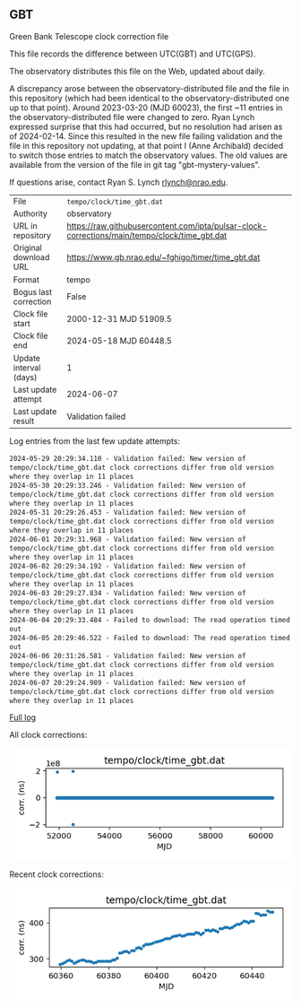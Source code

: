 
## GBT

Green Bank Telescope clock correction file

This file records the difference between UTC(GBT) and UTC(GPS).

The observatory distributes this file on the Web, updated about daily.

A discrepancy arose between the observatory-distributed file and the
file in this repository (which had been identical to the 
observatory-distributed one up to that point). Around 
2023-03-20 (MJD 60023), the first ~11 entries in the 
observatory-distributed file were changed to zero.
Ryan Lynch expressed surprise that this had occurred, but no
resolution had arisen as of 2024-02-14. Since this resulted in
the new file failing validation and the file in this repository
not updating, at that point I (Anne Archibald) decided to
switch those entries to match the observatory values. The old values
are available from the version of the file in git tag 
"gbt-mystery-values".

If questions arise, contact Ryan S. Lynch <rlynch@nrao.edu>.

|     |     |
|:--- |:--- |
| File | `tempo/clock/time_gbt.dat` |
| Authority | observatory |
| URL in repository | <https://raw.githubusercontent.com/ipta/pulsar-clock-corrections/main/tempo/clock/time_gbt.dat> |
| Original download URL | <https://www.gb.nrao.edu/~fghigo/timer/time_gbt.dat> |
| Format | tempo |
| Bogus last correction | False |
| Clock file start | 2000-12-31 MJD 51909.5 |
| Clock file end | 2024-05-18 MJD 60448.5 |
| Update interval (days) | 1 |
| Last update attempt | 2024-06-07 |
| Last update result | Validation failed |

Log entries from the last few update attempts:
```
2024-05-29 20:29:34.110 - Validation failed: New version of tempo/clock/time_gbt.dat clock corrections differ from old version where they overlap in 11 places
2024-05-30 20:29:33.246 - Validation failed: New version of tempo/clock/time_gbt.dat clock corrections differ from old version where they overlap in 11 places
2024-05-31 20:29:26.453 - Validation failed: New version of tempo/clock/time_gbt.dat clock corrections differ from old version where they overlap in 11 places
2024-06-01 20:29:31.968 - Validation failed: New version of tempo/clock/time_gbt.dat clock corrections differ from old version where they overlap in 11 places
2024-06-02 20:29:34.192 - Validation failed: New version of tempo/clock/time_gbt.dat clock corrections differ from old version where they overlap in 11 places
2024-06-03 20:29:27.834 - Validation failed: New version of tempo/clock/time_gbt.dat clock corrections differ from old version where they overlap in 11 places
2024-06-04 20:29:33.484 - Failed to download: The read operation timed out
2024-06-05 20:29:46.522 - Failed to download: The read operation timed out
2024-06-06 20:31:26.581 - Validation failed: New version of tempo/clock/time_gbt.dat clock corrections differ from old version where they overlap in 11 places
2024-06-07 20:29:24.989 - Validation failed: New version of tempo/clock/time_gbt.dat clock corrections differ from old version where they overlap in 11 places
```
[Full log](https://raw.githubusercontent.com/ipta/pulsar-clock-corrections/main/log/tempo/clock/time_gbt.dat.log)


All clock corrections:

![plot of all clock corrections](time_gbt.dat.png "All corrections")

Recent clock corrections:

![plot of recent clock corrections](time_gbt.dat.short.png "Recent corrections")

